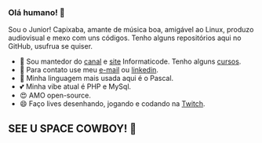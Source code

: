 ### Olá humano! 👋 
Sou o Junior! Capixaba, amante de música boa, amigável ao Linux, produzo audiovisual e mexo com uns códigos. 
Tenho alguns repositórios aqui no GitHub, usufrua se quiser. 

- 🔭 Sou mantedor do [canal](https://www.youtube.com/informaticode) e [site](https://www.informaticode.com.br/) Informaticode. Tenho alguns [cursos](https://informaticode.store/). 
- 💬 Para contato use meu [e-mail](mailto:informaticode@gmail.com) ou [linkedin](https://www.linkedin.com/in/juniorcriste/).
- :tiger: Minha linguagem mais usada aqui é o Pascal. 
- :two_hearts: Minha vibe atual é PHP e MySql.  
- 😍 AMO open-source. 
- 😄 Faço lives desenhando, jogando e codando na [Twitch](https://www.twitch.tv/oisouojunior). 
## SEE U SPACE COWBOY! 👋  

